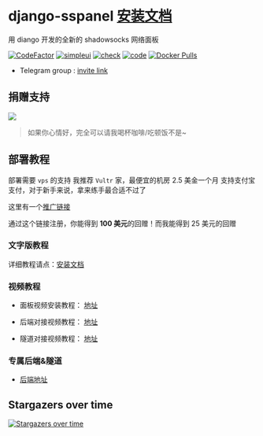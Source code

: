 # django-sspanel [安装文档](https://ehco1996.github.io/django-sspanel/)

用 diango 开发的全新的 shadowsocks 网络面板

[![CodeFactor](https://www.codefactor.io/repository/github/ehco1996/django-sspanel/badge)](https://www.codefactor.io/repository/github/ehco1996/django-sspanel)
[![simpleui](https://img.shields.io/badge/developing%20with-Simpleui-2077ff.svg)](https://github.com/newpanjing/simpleui)
[![check](https://github.com/Ehco1996/django-sspanel/actions/workflows/lint.yml/badge.svg)](https://github.com/Ehco1996/django-sspanel/actions/workflows/lint.yml)
[![code](https://github.com/Ehco1996/django-sspanel/actions/workflows/code.yml/badge.svg)](https://github.com/Ehco1996/django-sspanel/actions/workflows/code.yml)
[![Docker Pulls](https://img.shields.io/docker/pulls/ehco1996/django-sspanel)](https://hub.docker.com/r/ehco1996/django-sspanel)

* Telegram group : [invite link](https://t.me/Ehcobreakwa11)

## 捐赠支持

<a href="https://dun.mianbaoduo.com/@ehco" target="_blank"><img src="https://img.niucodata.com/dundunfan-bt.png"></a>

> 如果你心情好，完全可以请我喝杯咖啡/吃顿饭不是~

## 部署教程

部署需要 `vps` 的支持
我推荐 `Vultr` 家，最便宜的机房 2.5 美金一个月
支持支付宝支付，对于新手来说，拿来练手最合适不过了

这里有一个[推广链接](https://www.vultr.com/?ref=8376726-6G)

通过这个链接注册，你能得到 **100 美元**的回赠！而我能得到 25 美元的回赠

### 文字版教程

详细教程请点：[安装文档](https://ehco1996.github.io/django-sspanel/)

### 视频教程

* 面板视频安装教程： [地址](https://youtu.be/BRHcdGeufvY)

* 后端对接视频教程： [地址](https://youtu.be/QNbnya1HHU0)

* 隧道对接视频教程： [地址](https://youtu.be/R4U0NZaMUeY)

### 专属后端&隧道

* [后端地址](https://github.com/Ehco1996/ehco)

## Stargazers over time

[![Stargazers over time](https://starchart.cc/Ehco1996/django-sspanel.svg)](https://starchart.cc/Ehco1996/django-sspanel)

